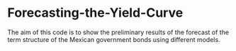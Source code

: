 # Forecasting-the-Yield-Curve
The aim of this code is to show the preliminary results of the forecast of the term structure of the Mexican government bonds using different models.
